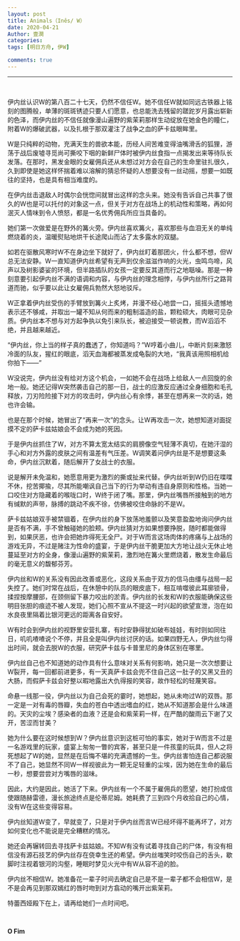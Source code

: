 ```yaml
---
layout: post
title: Animals（Inês/ W）
date: 2020-04-21
Author: 壹澗
categories: 
tags: [明日方舟, 伊W]

comments: true
--- 
```


***

<br/>

伊内丝认识W的第八百二十七天，仍然不信任W。她不信任W就如同远古铁器上铭刻的图腾般，单薄的斑斑锈迹只要人们愿意，也总能洗去残留的蹉跎岁月露出崭新的色泽，而伊内丝的不信任就像漫山遍野的紫茉莉那样生动绽放在她金色的瞳仁，附着W的爆破武器，以及扎根于那双灌注了战争之血的萨卡兹眼眸里。

W是只纯粹的动物，充满天生的兽欲本能，历经人间苦难变得油嘴滑舌的狐狸，游荡于战后废墟寻觅尚可撕咬下咽的新鲜尸体时被伊内丝食指一点揭发出来等待队长发落。在那时，黑发金眼的女雇佣兵还从未想过对方会在自己的生命里驻扎很久，久到即使是她这样怀揣着难以溶解的猜忌怀疑的人想要没有一丝动摇，想要一如既往的坚持，也是具有相当难度的。

在伊内丝击退敌人时偶尔会恍惚间就冒出这样的念头来。她没有告诉自己共事了很久的W也是可以托付的对象这一点，但关于对方在战场上的机动性和策略，再如何泯灭人情味到令人愤怒，都是一名优秀佣兵所应当具备的。

她们第一次做爱是在野外的篝火旁。伊内丝喜欢篝火，喜欢那些与血泪无关的单纯燃烧着的炎，温暖熨贴地烘干长途爬山而沾了太多露水的双腿。

如若在驱散风寒时W不在身边坐下就好了，伊内丝盯着那团火，什么都不想，但W总无法安静。W一直知道伊内丝希望有无声到仅余滋滋作响的火光，虫鸣鸟啼，风声以及树影婆娑的环境，但半路插队的女孩一定要反其道而行之地聒噪。那是一种刻意要引起伊内丝不满的语调和内容，与伊内丝的理念相悖，与伊内丝所行之路背道而驰，似乎要以此让女雇佣兵勃然大怒地驳斥。

W正拿着伊内丝受伤的手臂放到篝火上炙烤，并漫不经心地尝一口，摇摇头遗憾地表示还不够咸，并取出一罐不知从何而来的粗制滥造的盐，颗粒硕大，肉眼可见杂质。伊内丝本不想与对方起争执以免引来队长，被迫接受一顿说教，而W滔滔不绝，并且越来越近。

“伊内丝，你上当的样子真的蠢透了，你知道吗？”W哼着小曲儿，中断片刻来激怒冷面的队友，猩红的眼底，滔天血海都被蒸发成龟裂的大地，“我真该用照相机给你拍下——”

W没说完，伊内丝没有给对方这个机会，一如她不会在战场上给敌人一点回旋的余地一般。她还记得W突然袭击自己的那一日，战士的应激反应通过全身细胞和毛孔释放，刀刃险险接下对方的攻击时，伊内丝心有余悸，甚至在想再来一次的话，她也许会输。

也是在那个时候，她冒出了“再来一次”的念头。让W再攻击一次，她想知道对面捉摸不定的萨卡兹姑娘会不会成为她的死因。

于是伊内丝抓住了W，对方不算太宽太结实的肩膀像空气轻薄不真切，在她汗湿的手心和对方外露的皮肤之间有温差有气压差。W调笑着问伊内丝是不是想要这条命，伊内丝沉默着，随后解开了女战士的衣服。

说是解开未免温和，她愿意用更为激烈的撕或扯来代替。伊内丝听到W仍旧在喋喋不休，挖苦揶揄，尽其所能嘲讽自己当下的行为举动有违自身原则和性格。当她一口咬住对方隐藏着的喉咙口时，W终于闭了嘴。那里，伊内丝嘴唇所接触到的地方有缄默的声带，脉搏的跳动不疾不徐，仿佛被咬住命脉的不是W。

萨卡兹姑娘双手被禁锢着，在伊内丝的身下放荡地羞颤以及笑意盈盈地询问伊内丝是否有不满，手不曾触碰她的脸颊。伊内丝猜对方如果想要挣脱，随时都能做得到，如果厌恶，也许会把她炸得死无全尸。对于W而言这场肉体的疼痛与上战场的游戏无异，不过是赌注为性命的盛宴，于是伊内丝干脆更加大方地让战火无休止地蔓延至对方的全身，像漫山遍野的紫茉莉，激烈地在篝火里燃烧着，散发生命最后的毫无意义的馥郁芬芳。

伊内丝和W的关系没有因此改善或恶化，这段关系由于双方的信马由缰与战局一起失控了。她们时常在战后，在休憩中的队员的眼皮底下，相互啃噬彼此耳廓锁骨，揉捏按摩腰部，在颈侧留下暴力咬出的淤青。伊内丝的长发和W的衣服能确保这些明目张胆的痕迹不被人发现，她们心照不宣从不提这一时兴起的欲望宣泄，泡在如水良夜里隔着比银河更远的距离各自安好。

W有时会到伊内丝的视野里安营扎寨，有时安静得犹如破布娃娃，有时则如同往日，叽叽喳喳说个不停，并且全是叫伊内丝讨厌的话。如果四野无人，伊内丝匀得出时间，就会去脱W的衣服，研究萨卡兹与卡普里尼的身体区别在哪里。

伊内丝自己也不知道她的动作具有什么意味对关系有何影响，她只是一次次想要让W裂开，每一回都前进更多，有一天真萨卡兹会兜不住自己这一肚子的又黑又丑的大肠，而假萨卡兹会好整以暇地露出大仇得报的笑容，故作轻松的轻蔑笑容。

命悬一线那一役，伊内丝以为自己会死的霎时，她想起，她从未吻过W的双唇。那一定是一对有毒的唇瓣，失血的苍白中透出嗜血的红，她从不知道那会是什么味道的。天灾的尘埃？感染者的血液？还是会和紫茉莉一样，在严酷的酸雨云下谢了又开，苦涩而甘美？

她为什么要在这时候想到W？伊内丝意识到这桩可怕的事实，她对于W而言不过是一名游戏里的玩家，盛宴上匆匆一瞥的宾客，甚至只是一件孩童的玩具，但人之将死想起了W的她，显然是在后悔不堪的充满遗憾的一生。伊内丝害怕连自己都说服不了自己，她显然不同W一样视彼此为一颗无足轻重的尘埃，因为她在生命的最后一秒，想要尝尝对方嘴唇的滋味。

因此，大约是因此，她活了下来。伊内丝有一个不属于雇佣兵的愿望，她打扮成信使跟随赫雷德，漫长旅途终点是伦蒂尼姆。她耗费了三到四个月收拾自己的心情，没有W在这些变得容易。

伊内丝知道W变了，早就变了，只是对于伊内丝而言W已经坏得不能再坏了，对方如何变化也不能说是完全糟糕的情况。

她还会再辗转回去寻找萨卡兹姑娘。不知W有没有试着寻找自己的尸体，有没有相信没有源石技艺的伊内丝存在侥幸生还的希望。伊内丝嗤笑时咬伤自己的舌头，歇脚时注视着银河的沟壑，睡眠时梦见火光中有W从容不迫的脸。

伊内丝不相信W。她准备花一辈子时间去确定自己是不是一辈子都不会相信W，是不是会再见到那双嫣红的唇时吻到对方翕动的嘴开出紫茉莉。

特蕾西娅殿下在上，请再给她们一点时间吧。

<br/>

**O Fim**
